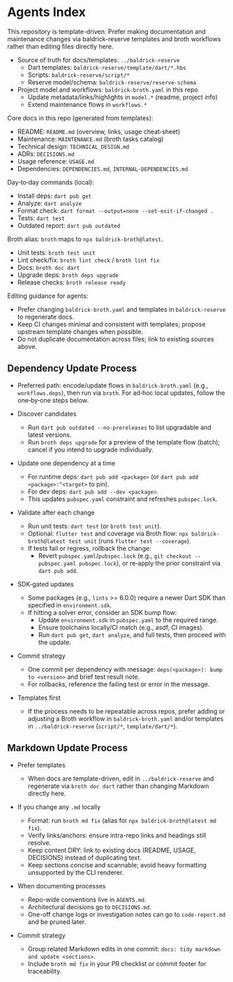 # Agents Index

This repository is template-driven. Prefer making documentation and
maintenance changes via baldrick-reserve templates and broth workflows rather
than editing files directly here.

-   Source of truth for docs/templates: `../baldrick-reserve`
    -   Dart templates: `baldrick-reserve/template/dart/*.hbs`
    -   Scripts: `baldrick-reserve/script/*`
    -   Reserve model/schema: `baldrick-reserve/reserve-schema`
-   Project model and workflows: `baldrick-broth.yaml` in this repo
    -   Update metadata/links/highlights in `model.*` (readme, project info)
    -   Extend maintenance flows in `workflows.*`

Core docs in this repo (generated from templates):

-   README: `README.md` (overview, links, usage cheat‑sheet)
-   Maintenance: `MAINTENANCE.md` (broth tasks catalog)
-   Technical design: `TECHNICAL_DESIGN.md`
-   ADRs: `DECISIONS.md`
-   Usage reference: `USAGE.md`
-   Dependencies: `DEPENDENCIES.md`, `INTERNAL-DEPENDENCIES.md`

Day‑to‑day commands (local):

-   Install deps: `dart pub get`
-   Analyze: `dart analyze`
-   Format check: `dart format --output=none --set-exit-if-changed .`
-   Tests: `dart test`
-   Outdated report: `dart pub outdated`

Broth alias: `broth` maps to `npx baldrick-broth@latest`.

-   Unit tests: `broth test unit`
-   Lint check/fix: `broth lint check` / `broth lint fix`
-   Docs: `broth doc dart`
-   Upgrade deps: `broth deps upgrade`
-   Release checks: `broth release ready`

Editing guidance for agents:

-   Prefer changing `baldrick-broth.yaml` and templates in
    `baldrick-reserve` to regenerate docs.
-   Keep CI changes minimal and consistent with templates; propose upstream
    template changes when possible.
-   Do not duplicate documentation across files; link to existing sources
    above.

## Dependency Update Process

-   Preferred path: encode/update flows in `baldrick-broth.yaml` (e.g.,
    `workflows.deps`), then run via `broth`. For ad‑hoc local updates,
    follow the one‑by‑one steps below.

-   Discover candidates

    -   Run `dart pub outdated --no-prereleases` to list upgradable and latest
        versions.
    -   Run `broth deps upgrade` for a preview of the template flow (batch);
        cancel if you intend to upgrade individually.

-   Update one dependency at a time

    -   For runtime deps: `dart pub add <package>` (or `dart pub add <package>:^<target>` to pin).
    -   For dev deps: `dart pub add --dev <package>`.
    -   This updates `pubspec.yaml` constraint and refreshes `pubspec.lock`.

-   Validate after each change

    -   Run unit tests: `dart test` (or `broth test unit`).
    -   Optional: `flutter test` and coverage via Broth flow: `npx
        baldrick-broth@latest test unit` (runs `flutter test --coverage`).
    -   If tests fail or regress, rollback the change:
        -   Revert `pubspec.yaml`/`pubspec.lock` (e.g., `git checkout --
            pubspec.yaml pubspec.lock`), or re‑apply the prior constraint via `dart
            pub add`.

-   SDK‑gated updates

    -   Some packages (e.g., `lints` >= 6.0.0) require a newer Dart SDK than
        specified in `environment.sdk`.
    -   If hitting a solver error, consider an SDK bump flow:
        -   Update `environment.sdk` in `pubspec.yaml` to the required range.
        -   Ensure toolchains locally/CI match (e.g., asdf, CI images).
        -   Run `dart pub get`, `dart analyze`, and full tests, then proceed with
            the update.

-   Commit strategy

    -   One commit per dependency with message: `deps(<package>): bump to <version>` and brief test result note.
    -   For rollbacks, reference the failing test or error in the message.

-   Templates first
    -   If the process needs to be repeatable across repos, prefer adding or
        adjusting a Broth workflow in `baldrick-broth.yaml` and/or templates in
        `../baldrick-reserve` (`script/*`, `template/dart/*`).

## Markdown Update Process

-   Prefer templates

    -   When docs are template-driven, edit in `../baldrick-reserve` and
        regenerate via `broth doc dart` rather than changing Markdown directly
        here.

-   If you change any `.md` locally

    -   Format: run `broth md fix` (alias for `npx baldrick-broth@latest md
        fix`).
    -   Verify links/anchors: ensure intra-repo links and headings still
        resolve.
    -   Keep content DRY: link to existing docs (README, USAGE, DECISIONS)
        instead of duplicating text.
    -   Keep sections concise and scannable; avoid heavy formatting unsupported
        by the CLI renderer.

-   When documenting processes

    -   Repo-wide conventions live in `AGENTS.md`.
    -   Architectural decisions go to `DECISIONS.md`.
    -   One-off change logs or investigation notes can go to `code-report.md`
        and be pruned later.

-   Commit strategy
    -   Group related Markdown edits in one commit: `docs: tidy markdown and
        update <sections>`.
    -   Include `broth md fix` in your PR checklist or commit footer for
        traceability.
